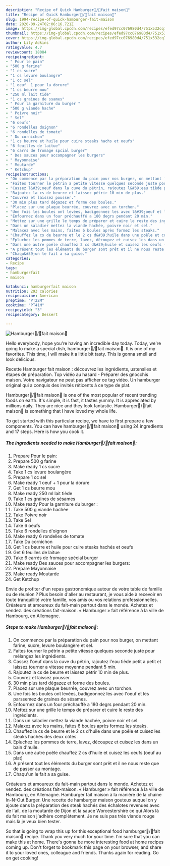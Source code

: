 ```yaml
---
description: "Recipe of Quick Hamburger💯/💯fait maison🍔"
title: "Recipe of Quick Hamburger💯/💯fait maison🍔"
slug: 1994-recipe-of-quick-hamburger-fait-maison
date: 2020-09-24T02:06:16.721Z
image: https://img-global.cpcdn.com/recipes/efed97cc076980d4/751x532cq70/hamburger💯💯fait-maison🍔-photo-principale-de-la-recette.jpg
thumbnail: https://img-global.cpcdn.com/recipes/efed97cc076980d4/751x532cq70/hamburger💯💯fait-maison🍔-photo-principale-de-la-recette.jpg
cover: https://img-global.cpcdn.com/recipes/efed97cc076980d4/751x532cq70/hamburger💯💯fait-maison🍔-photo-principale-de-la-recette.jpg
author: Lily Adkins
ratingvalue: 4.7
reviewcount: 18084
recipeingredient:
- " Pour le pain"
- "500 g farine"
- "1 cs sucre"
- "1 cs levure boulangre"
- "1 cc sel"
- "1 oeuf  1 pour la dorure"
- "1 cs beurre mou"
- "250 ml lait tide"
- "1 cs graines de ssames"
- " Pour la garniture du burger "
- "500 g viande hache"
- " Poivre noir"
- " Sel"
- "6 oeufs"
- "6 rondelles doignon"
- "6 rondelles de tomate"
- " Du cornichon"
- "1 cs beurre et huile pour cuire steaks hachs et oeufs"
- "6 feuilles de laitue"
- "6 carrs de fromage spcial burger"
- " Des sauces pour accompagner les burgers"
- " Mayonnaise"
- " Moutarde"
- " Ketchup"
recipeinstructions:
- "On commence par la préparation du pain pour nos burger, on mettant farine, sucre, levure boulangère et sel."
- "Faites tourner le pétrin a petite vitesse quelques seconde juste pour mélangez les ingrédients."
- "Cassez l&#39;oeuf dans la cuve du pétrin, rajoutez l&#39;eau tiède petit a petit et laissez tourner a vitesse moyenne pendant 5 min."
- "Rajoutez la cs de beurre et laissez pétrir 10 min de plus."
- "Couvrez et laissez pousser."
- "30 min plus tard dégazez et forme des boules."
- "Placez sur une plaque beurrée, couvrez avec un torchon."
- "Une fois les boules ont levées, badigeonnez les avec l&#39;oeuf et les parssemez de graines de sésames."
- "Enfournez dans un four préchauffé a 180 degrs pendant 20 min."
- "Mettez sur une grille le temps de préparer et cuire le reste des ingrédients."
- "Dans un saladier mettez la viande hachée, poivre noir et sel."
- "Malaxez avec les mains, faites 6 boules après formez les steaks."
- "Chauffez la cs de beurre et le 2 cs d&#39;huile dans une poêle et cuisez les steaks hachés des deux côtés."
- "Epluchez les pommes de terre, lavez, découpez et cuisez les dans un bain d&#39;huile."
- "Dans une autre poêle chauffez 2 cs d&#39;huile et cuisez les oeufs (oeuf au plat)"
- "A présent tout les éléments du burger sont prêt et il ne nous reste que de passer au montage."
- "Chaqu&#39;un le fait a sa guise."
categories:
- Recipe
tags:
- hamburgerfait
- maison

katakunci: hamburgerfait maison 
nutrition: 293 calories
recipecuisine: American
preptime: "PT22M"
cooktime: "PT41M"
recipeyield: "3"
recipecategory: Dessert

---
```



![Hamburger💯/💯fait maison🍔](https://img-global.cpcdn.com/recipes/efed97cc076980d4/751x532cq70/hamburger💯💯fait-maison🍔-photo-principale-de-la-recette.jpg)

Hello everybody, hope you're having an incredible day today. Today, we're going to make a special dish, hamburger💯/💯fait maison🍔. It is one of my favorites. This time, I will make it a little bit tasty. This is gonna smell and look delicious.

Recette Hamburger fait maison : découvrez les ingrédients, ustensiles et étapes de préparation. Top vidéo au hasard - Préparer des gnocchis maison. Votre navigateur ne peut pas afficher ce tag vidéo. Un hamburger original qui a conquis des invités réticents à ce type de plat.

Hamburger💯/💯fait maison🍔 is one of the most popular of recent trending foods on earth. It's simple, it is fast, it tastes yummy. It is appreciated by millions daily. They are nice and they look fantastic. Hamburger💯/💯fait maison🍔 is something that I have loved my whole life.


To get started with this particular recipe, we have to first prepare a few components. You can have hamburger💯/💯fait maison🍔 using 24 ingredients and 17 steps. Here is how you cook it.

<!--inarticleads1-->

##### The ingredients needed to make Hamburger💯/💯fait maison🍔:

1. Prepare  Pour le pain:
1. Prepare 500 g farine
1. Make ready 1 cs sucre
1. Take 1 cs levure boulangère
1. Prepare 1 cc sel
1. Make ready 1 oeuf + 1 pour la dorure
1. Get 1 cs beurre mou
1. Make ready 250 ml lait tiède
1. Take 1 cs graines de sésames
1. Make ready  Pour la garniture du burger :
1. Take 500 g viande hachée
1. Take  Poivre noir
1. Take  Sel
1. Take 6 oeufs
1. Take 6 rondelles d&#39;oignon
1. Make ready 6 rondelles de tomate
1. Take  Du cornichon
1. Get 1 cs beurre et huile pour cuire steaks hachés et oeufs
1. Get 6 feuilles de laitue
1. Take 6 carrés de fromage spécial burger
1. Make ready  Des sauces pour accompagner les burgers:
1. Prepare  Mayonnaise
1. Make ready  Moutarde
1. Get  Ketchup


Envie de profiter d&#39;un repas gastronomique autour de votre table de famille ou de réunion ? Plus besoin d&#39;aller au restaurant, je vous aide à recevoir en toute tranquillité votre famille, vos amis ou vos relations professionnelles. Créateurs et amoureux du fait-main partout dans le monde. Achetez et vendez. des créations fait-maison. « Hamburger » fait référence à la ville de Hambourg, en Allemagne. 

<!--inarticleads2-->

##### Steps to make Hamburger💯/💯fait maison🍔:

1. On commence par la préparation du pain pour nos burger, on mettant farine, sucre, levure boulangère et sel.
1. Faites tourner le pétrin a petite vitesse quelques seconde juste pour mélangez les ingrédients.
1. Cassez l&#39;oeuf dans la cuve du pétrin, rajoutez l&#39;eau tiède petit a petit et laissez tourner a vitesse moyenne pendant 5 min.
1. Rajoutez la cs de beurre et laissez pétrir 10 min de plus.
1. Couvrez et laissez pousser.
1. 30 min plus tard dégazez et forme des boules.
1. Placez sur une plaque beurrée, couvrez avec un torchon.
1. Une fois les boules ont levées, badigeonnez les avec l&#39;oeuf et les parssemez de graines de sésames.
1. Enfournez dans un four préchauffé a 180 degrs pendant 20 min.
1. Mettez sur une grille le temps de préparer et cuire le reste des ingrédients.
1. Dans un saladier mettez la viande hachée, poivre noir et sel.
1. Malaxez avec les mains, faites 6 boules après formez les steaks.
1. Chauffez la cs de beurre et le 2 cs d&#39;huile dans une poêle et cuisez les steaks hachés des deux côtés.
1. Epluchez les pommes de terre, lavez, découpez et cuisez les dans un bain d&#39;huile.
1. Dans une autre poêle chauffez 2 cs d&#39;huile et cuisez les oeufs (oeuf au plat)
1. A présent tout les éléments du burger sont prêt et il ne nous reste que de passer au montage.
1. Chaqu&#39;un le fait a sa guise.


Créateurs et amoureux du fait-main partout dans le monde. Achetez et vendez. des créations fait-maison. « Hamburger » fait référence à la ville de Hambourg, en Allemagne. Hamburger fait maison à la manière de la chaine In-N-Out Burger. Une recette de hamburger maison gouteux auquel on y ajoute dans la préparation des steak hachés des échalotes revenues avec de l&#39;ail, de la moutarde de Dijon et la sauce Worcestershire ce qui Alors là du fait maison j&#39;adhère complètement. Je ne suis pas très viande rouge mais là je veux bien tester. 

So that is going to wrap this up for this exceptional food hamburger💯/💯fait maison🍔 recipe. Thank you very much for your time. I'm sure that you can make this at home. There's gonna be more interesting food at home recipes coming up. Don't forget to bookmark this page on your browser, and share it to your loved ones, colleague and friends. Thanks again for reading. Go on get cooking!
